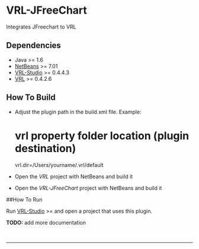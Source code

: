 VRL-JFreeChart
==============

Integrates JFreechart to VRL

## Dependencies

- Java >= 1.6 
- [NetBeans](http://netbeans.org) >= 7.01 
- [VRL-Studio](http://vrl-studio.mihosoft.eu) >= 0.4.4.3
- [VRL](https://github.com/miho/VRL) >= 0.4.2.6
 

## How To Build

- Adjust the plugin path in the build.xml file.
  Example:

    # vrl property folder location (plugin destination)
    vrl.dir=/Users/yourname/.vrl/default

- Open the *VRL* project with NetBeans and build it
- Open the *VRL-JFreeChart* project with NetBeans and build it

##How To Run

Run [VRL-Studio](http://vrl-studio.mihosoft.eu) >= and open a project that uses this plugin.

**TODO:** add more documentation

<br><hr></hr>